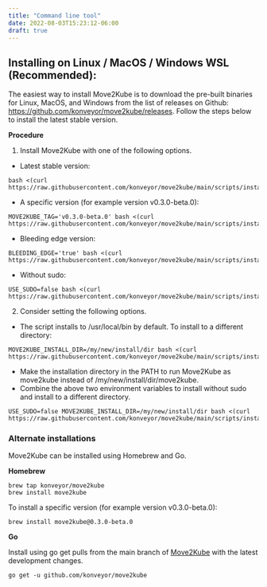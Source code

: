 ```yaml
---
title: "Command line tool"
date: 2022-08-03T15:23:12-06:00
draft: true
---
```

## Installing on Linux / MacOS / Windows WSL (Recommended):

The easiest way to install Move2Kube is to download the pre-built binaries for Linux, MacOS, and Windows from the list of releases on Github: https://github.com/konveyor/move2kube/releases. Follow the steps below to install the latest stable version.

**Procedure**

1. Install Move2Kube with one of the following options.

* Latest stable version:

```
bash <(curl https://raw.githubusercontent.com/konveyor/move2kube/main/scripts/install.sh)
```
* A specific version (for example version v0.3.0-beta.0):

```
MOVE2KUBE_TAG='v0.3.0-beta.0' bash <(curl https://raw.githubusercontent.com/konveyor/move2kube/main/scripts/install.sh)
```

* Bleeding edge version:

```
BLEEDING_EDGE='true' bash <(curl https://raw.githubusercontent.com/konveyor/move2kube/main/scripts/install.sh)
```

* Without sudo:

```
USE_SUDO=false bash <(curl https://raw.githubusercontent.com/konveyor/move2kube/main/scripts/install.sh)
````

2. Consider setting the following options.

* The script installs to /usr/local/bin by default. To install to a different directory:

```
MOVE2KUBE_INSTALL_DIR=/my/new/install/dir bash <(curl https://raw.githubusercontent.com/konveyor/move2kube/main/scripts/install.sh)
```
* Make the installation directory in the PATH to run Move2Kube as move2kube instead of /my/new/install/dir/move2kube.
* Combine the above two environment variables to install without sudo and install to a different directory.

```
USE_SUDO=false MOVE2KUBE_INSTALL_DIR=/my/new/install/dir bash <(curl https://raw.githubusercontent.com/konveyor/move2kube/main/scripts/install.sh)
```

### Alternate installations
Move2Kube can be installed using Homebrew and Go.

**Homebrew**

```
brew tap konveyor/move2kube
brew install move2kube
```

To install a specific version (for example version v0.3.0-beta.0):

```
brew install move2kube@0.3.0-beta.0
```

**Go**

Install using go get pulls from the main branch of [Move2Kube](https://github.com/konveyor/move2kube) with the latest development changes.

```
go get -u github.com/konveyor/move2kube
```
